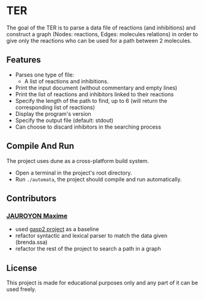 # TER

The goal of the TER is to parse a data file of reactions (and inhibitions)
and construct a graph (Nodes: reactions, Edges: molecules relations)
in order to give only the reactions who can be used for a path between 2 molecules.


## Features

- Parses one type of file:
	- A list of reactions and inhibitions.
- Print the input document (without commentary and empty lines)
- Print the list of reactions and inhibitors linked to their reactions
- Specify the length of the path to find, up to 6 (will return the corresponding list of reactions)
- Display the program's version
- Specify the output file (default: stdout)
- Can choose to discard inhibitors in the searching process

## Compile And Run

The project uses dune as a cross-platform build system.

- Open a terminal in the project's root directory.
- Run `./automata`, the project should compile and run automatically.

## Contributors

### [JAUROYON Maxime](https://github.com/Maxime-Jauroyon)

- used [gasp2 project](https://github.com/Maxime-Jauroyon/Univ-Gasp2) as a baseline
- refactor syntactic and lexical parser to match the data given (brenda.ssa)
- refactor the rest of the project to search a path in a graph 

## License

This project is made for educational purposes only and any part of it can be used freely.

